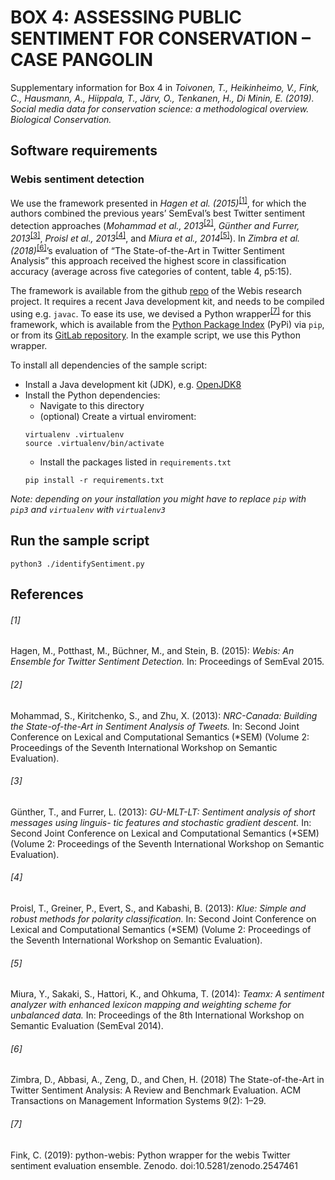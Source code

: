 # BOX 4: ASSESSING PUBLIC SENTIMENT FOR CONSERVATION – CASE PANGOLIN

Supplementary information for Box 4 in *Toivonen, T., Heikinheimo, V., Fink, C., Hausmann, A., Hiippala, T., Järv, O., Tenkanen, H., Di Minin, E. (2019). Social media data for conservation science: a methodological overview. Biological Conservation.*

## Software requirements

### Webis sentiment detection

We use the framework presented in *Hagen et al. (2015)*<sup>[[1]](#1)</sup>, for which the authors combined the previous years’ SemEval’s best Twitter sentiment detection approaches (*Mohammad et al., 2013*<sup>[[2]](#2)</sup>, *Günther and Furrer, 2013*<sup>[[3]](#3)</sup>, *Proisl et al., 2013*<sup>[[4]](#4)</sup>, and *Miura et al., 2014*<sup>[[5]](#5)</sup>). In *Zimbra et al. (2018)*<sup>[[6]](#6)</sup>’s evaluation of “The State-of-the-Art in Twitter Sentiment Analysis” this approach received the highest score in classification accuracy (average across five categories of content, table 4, p5:15).

The framework is available from the github [repo](https://github.com/webis-de/ECIR-2015-and-SEMEVAL-2015) of the Webis research project. It requires a recent Java development kit, and needs to be compiled using e.g. `javac`. To ease its use,  we devised a Python wrapper<sup>[[7]](#7)</sup> for this framework, which is available from the [Python Package Index](https://pypi.org/project/webis/) (PyPi) via `pip`, or from its [GitLab repository](https://gitlab.com/christoph.fink/python-webis/). In the example script, we use this Python wrapper.

To install all dependencies of the sample script: 
- Install a Java development kit (JDK), e.g. [OpenJDK8](https://openjdk.java.net/install/)
- Install the Python dependencies:
    - Navigate to this directory
    - (optional) Create a virtual enviroment:
    ```shell
    virtualenv .virtualenv
    source .virtualenv/bin/activate
    ```
    - Install the packages listed in `requirements.txt`
    ```shell
    pip install -r requirements.txt
    ```

*Note: depending on your installation you might have to replace `pip` with `pip3` and `virtualenv` with `virtualenv3`*

## Run the sample script

```shell
python3 ./identifySentiment.py
```

## References

###### [1]
Hagen, M., Potthast, M., Büchner, M., and Stein, B. (2015): *Webis: An Ensemble for Twitter Sentiment Detection.* In: Proceedings of SemEval 2015.

###### [2]
Mohammad, S., Kiritchenko, S., and Zhu, X. (2013): *NRC-Canada: Building the State-of-the-Art in Sentiment Analysis of Tweets.* In: Second Joint Conference on Lexical and Computational Semantics (*SEM) (Volume 2: Proceedings of the Seventh International Workshop on Semantic Evaluation). 

###### [3]
Günther, T., and Furrer, L. (2013): *GU-MLT-LT: Sentiment analysis of short messages using linguis- tic features and stochastic gradient descent.* In: Second Joint Conference on Lexical and Computational Semantics (*SEM) (Volume 2: Proceedings of the Seventh International Workshop on Semantic Evaluation). 

###### [4]
Proisl, T., Greiner, P., Evert, S., and Kabashi, B. (2013): *Klue: Simple and robust methods for polarity classification.* In: Second Joint Conference on Lexical and Computational Semantics (*SEM) (Volume 2: Proceedings of the Seventh International Workshop on Semantic Evaluation).

###### [5]
Miura, Y., Sakaki, S., Hattori, K., and Ohkuma, T. (2014): *Teamx: A sentiment analyzer with enhanced  lexicon mapping and weighting scheme for unbalanced data.* In: Proceedings of the 8th International Workshop on Semantic Evaluation (SemEval 2014).

###### [6]
Zimbra, D., Abbasi, A., Zeng, D., and Chen, H. (2018) The State-of-the-Art in Twitter Sentiment Analysis: A Review and Benchmark Evaluation. ACM Transactions on Management Information Systems 9(2): 1–29.

###### [7]
Fink, C. (2019): python-webis: Python wrapper for the webis Twitter sentiment evaluation ensemble. Zenodo. doi:10.5281/zenodo.2547461
